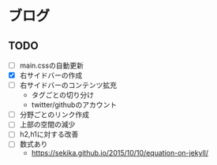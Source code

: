 # ブログ

## TODO
- [ ] main.cssの自動更新
- [x] 右サイドバーの作成
- [ ] 右サイドバーのコンテンツ拡充
  - タグごとの切り分け
  - twitter/githubのアカウント
- [ ] 分野ごとのリンク作成
- [ ] 上部の空間の減少
- [ ] h2,h1に対する改善
- [ ] 数式あり
  - https://sekika.github.io/2015/10/10/equation-on-jekyll/
